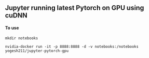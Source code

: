 ## Jupyter running latest Pytorch on GPU using cuDNN 

#### To use

```
mkdir notebooks

nvidia-docker run -it -p 8888:8888 -d -v notebooks:/notebooks yogesh211/jupyter-pytorch-gpu
```